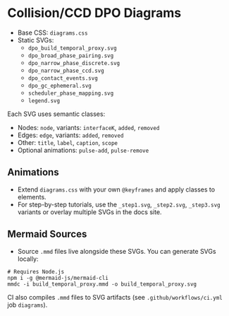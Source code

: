 # Collision/CCD DPO Diagrams

- Base CSS: `diagrams.css`
- Static SVGs:
  - `dpo_build_temporal_proxy.svg`
  - `dpo_broad_phase_pairing.svg`
  - `dpo_narrow_phase_discrete.svg`
  - `dpo_narrow_phase_ccd.svg`
  - `dpo_contact_events.svg`
  - `dpo_gc_ephemeral.svg`
  - `scheduler_phase_mapping.svg`
  - `legend.svg`

Each SVG uses semantic classes:
- Nodes: `node`, variants: `interfaceK`, `added`, `removed`
- Edges: `edge`, variants: `added`, `removed`
- Other: `title`, `label`, `caption`, `scope`
- Optional animations: `pulse-add`, `pulse-remove`

## Animations
- Extend `diagrams.css` with your own `@keyframes` and apply classes to elements.
- For step-by-step tutorials, use the `_step1.svg`, `_step2.svg`, `_step3.svg` variants or overlay multiple SVGs in the docs site.

## Mermaid Sources
- Source `.mmd` files live alongside these SVGs. You can generate SVGs locally:

```
# Requires Node.js
npm i -g @mermaid-js/mermaid-cli
mmdc -i build_temporal_proxy.mmd -o build_temporal_proxy.svg
```

CI also compiles `.mmd` files to SVG artifacts (see `.github/workflows/ci.yml` job `diagrams`).
